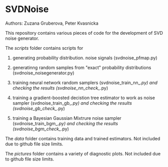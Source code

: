 # SVDNoise

Authors: Zuzana Gruberova, Peter Kvasnicka


This repository contains various pieces of code for the development of SVD noise generator.

The *scripts* folder contains scripts for

1.  generating probability distribution.  noise signals (svdnoise_pfmap.py)

2.  generatinng random samples from "exact" probability distributions (svdnoise_noisegenerator.py) 

3.  training neural network random samplers  (svdnoise_train_nn_*.py) and checking the results (svdnoise_nn_check_*.py) 

4.  training a gradient-boosted decistion tree estimator to work as noise sampler (svdnoise_train_gb_*.py) and checking the results (svdnoise_gb_check_*.py)

5.  training a Bayesian Gaussian Mixtrure noise sampler (svdnoise_train_bgm_*.py) and checking the results (svdnoise_bgm_check_*.py)

The *data* folder contains training data and trained estimators. Not included due to github file size limits.

The *pictures* folder contains a variety of diagnostic plots. Not included due to github file size limits.
